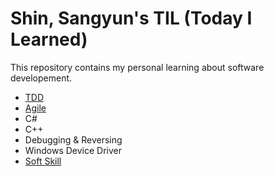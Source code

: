 # Shin, Sangyun's TIL (Today I Learned)

This repository contains my personal learning about software developement.

* [TDD](TDD/README.md)
* [Agile](/Agile/README.md)
* C#
* C++
* Debugging & Reversing
* Windows Device Driver
* [Soft Skill](https://github.com/tipop/SoftSkill/wiki/Soft-Skill)
